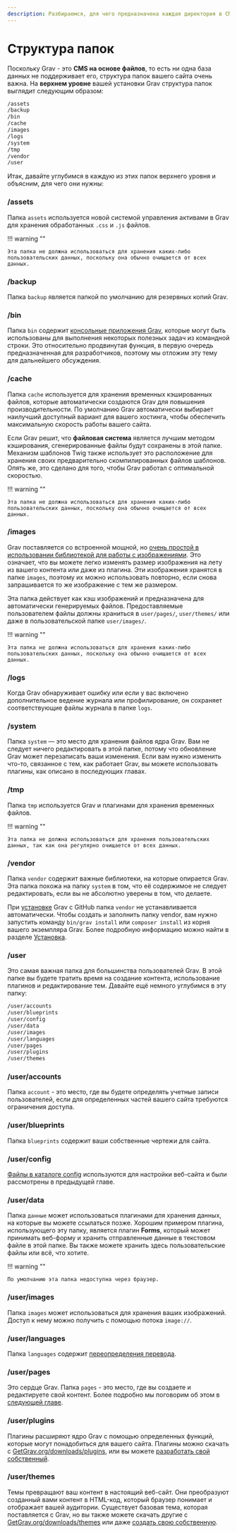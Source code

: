 ```yaml
---
description: Разбираемся, для чего предназначена каждая директория в CMS Grav.
---
```


# Структура папок

Поскольку Grav - это **CMS на основе файлов**, то есть ни одна база данных не поддерживает его, структура папок вашего сайта очень важна. На **верхнем уровне** вашей установки Grav структура папок выглядит следующим образом:

```bash
/assets
/backup
/bin
/cache
/images
/logs
/system
/tmp
/vendor
/user
```

Итак, давайте углубимся в каждую из этих папок верхнего уровня и объясним, для чего они нужны:

### /assets

Папка `assets` используется новой системой управления активами в Grav для хранения обработанных `.css` и `.js` файлов.

!!! warning ""

    Эта папка не должна использоваться для хранения каких-либо пользовательских данных, поскольку она обычно очищается от всех данных.

### /backup

Папка `backup` является папкой по умолчанию для резервных копий Grav.

### /bin

Папка `bin` содержит [консольные приложения Grav](/cli-console/grav-cli), которые могут быть использованы для выполнения некоторых полезных задач из командной строки. Это относительно продвинутая функция, в первую очередь предназначенная для разработчиков, поэтому мы отложим эту тему для дальнейшего обсуждения.

### /cache

Папка `cache` используется для хранения временных кэшированных файлов, которые автоматически создаются Grav для повышения производительности. По умолчанию Grav автоматически выбирает наилучший доступный вариант для вашего хостинга, чтобы обеспечить максимальную скорость работы вашего сайта.

Если Grav решит, что **файловая система** является лучшим методом кэширования, сгенерированные файлы будут сохранены в этой папке. Механизм шаблонов Twig также использует это расположение для хранения своих предварительно скомпилированных файлов шаблонов. Опять же, это сделано для того, чтобы Grav работал с оптимальной скоростью.

!!! warning ""

    Эта папка не должна использоваться для хранения каких-либо пользовательских данных, поскольку она обычно очищается от всех данных.

### /images

Grav поставляется со встроенной мощной, но [очень простой в использовании библиотекой для работы с изображениями](/content/media). Это означает, что вы можете легко изменять размер изображения на лету из вашего контента или даже из плагина. Эти изображения хранятся в папке `images`, поэтому их можно использовать повторно, если снова запрашивается то же изображение с тем же размером.

Эта папка действует как кэш изображений и предназначена для автоматически генерируемых файлов. Предоставляемые пользователем файлы должны храниться в `user/pages/`, `user/themes/` или даже в пользовательской папке `user/images/`.

!!! warning ""

    Эта папка не должна использоваться для хранения каких-либо пользовательских данных, поскольку она обычно очищается от всех данных.

### /logs

Когда Grav обнаруживает ошибку или если у вас включено дополнительное ведение журнала или профилирование, он сохраняет соответствующие файлы журнала в папке `logs`.

### /system

Папка `system` — это место для хранения файлов ядра Grav. Вам не следует ничего редактировать в этой папке, потому что обновление Grav может перезаписать ваши изменения. Если вам нужно изменить что-то, связанное с тем, как работает Grav, вы можете использовать плагины, как описано в последующих главах.

### /tmp

Папка `tmp` используется Grav и плагинами для хранения временных файлов.

!!! warning ""

    Эта папка не должна использоваться для хранения пользовательских данных, так как она регулярно очищается от всех данных.

### /vendor

Папка `vendor` содержит важные библиотеки, на которые опирается Grav. Эта папка похожа на папку `system` в том, что её содержимое не следует редактировать, если вы не абсолютно уверены в том, что делаете.

При [установке](../installation) Grav с GitHub папка `vendor` не устанавливается автоматически. Чтобы создать и заполнить папку vendor, вам нужно запустить команду `bin/grav install` или `composer install` из корня вашего экземпляра Grav. Более подробную информацию можно найти в разделе [Установка](../installation).

### /user

Это самая важная папка для большинства пользователей Grav. В этой папке вы будете тратить время на создание контента, использование плагинов и редактирование тем. Давайте ещё немного углубимся в эту папку:

```bash
/user/accounts
/user/blueprints
/user/config
/user/data
/user/images
/user/languages
/user/pages
/user/plugins
/user/themes
```

### /user/accounts

Папка `account` - это место, где вы будете определять учетные записи пользователей, если для определенных частей вашего сайта требуются ограничения доступа.

### /user/blueprints

Папка `blueprints` содержит ваши собственные чертежи для сайта.

### /user/config

[Файлы в каталоге config](../grav-configuration) используются для настройки веб-сайта и были рассмотрены в предыдущей главе.

### /user/data

Папка `данные` может использоваться плагинами для хранения данных, на которые вы можете ссылаться позже. Хорошим примером плагина, использующего эту папку, является плагин **Forms**, который может принимать веб-форму и хранить отправленные данные в текстовом файле в этой папке. Вы также можете хранить здесь пользовательские файлы или всё, что хотите.

!!! warning ""

    По умолчанию эта папка недоступна через браузер.

### /user/images

Папка `images` может использоваться для хранения ваших изображений. Доступ к нему можно получить с помощью потока `image://`.

### /user/languages

Папка `languages` содержит [переопределения перевода](/content/multi-language#translation-overrides).

### /user/pages

Это сердце Grav. Папка `pages` - это место, где вы создаете и редактируете свой контент. Более подробно мы поговорим об этом в [следующей главе](/content).

### /user/plugins

Плагины расширяют ядро Grav с помощью определенных функций, которые могут понадобиться для вашего сайта. Плагины можно скачать с [GetGrav.org/downloads/plugins](https://getgrav.org/downloads/plugins), или вы можете [разработать свой собственный](/plugins/plugin-tutorial).

### /user/themes

Темы превращают ваш контент в настоящий веб-сайт. Они преобразуют созданный вами контент в HTML-код, который браузер понимает и отображает вашей аудитории. Существует базовая тема, которая поставляется с Grav, но вы также можете скачать другие с [GetGrav.org/downloads/themes](https://getgrav.org/downloads/themes) или даже [создать свою собственную](/themes).
